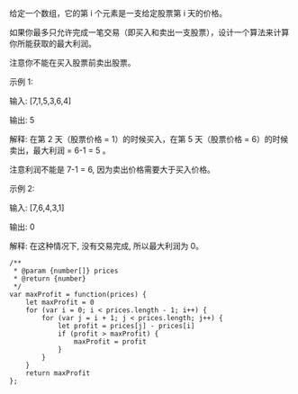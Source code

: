 
给定一个数组，它的第 i 个元素是一支给定股票第 i 天的价格。

如果你最多只允许完成一笔交易（即买入和卖出一支股票），设计一个算法来计算你所能获取的最大利润。

注意你不能在买入股票前卖出股票。

示例 1:

输入: [7,1,5,3,6,4]

输出: 5

解释: 在第 2 天（股票价格 = 1）的时候买入，在第 5 天（股票价格 = 6）的时候卖出，最大利润 = 6-1 = 5 。

  注意利润不能是 7-1 = 6, 因为卖出价格需要大于买入价格。
     
示例 2:

输入: [7,6,4,3,1]

输出: 0

解释: 在这种情况下, 没有交易完成, 所以最大利润为 0。


```
/**
 * @param {number[]} prices
 * @return {number}
 */
var maxProfit = function(prices) {
    let maxProfit = 0
    for (var i = 0; i < prices.length - 1; i++) {
        for (var j = i + 1; j < prices.length; j++) {
            let profit = prices[j] - prices[i]
            if (profit > maxProfit) {
                maxProfit = profit
            }
        }  
    }
    return maxProfit
};
```

